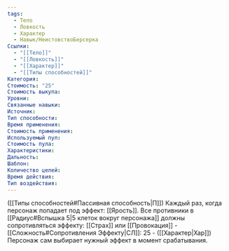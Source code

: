 ```yaml
---
tags:
  - Тело
  - Ловкость
  - Характер
  - Навык/НеистовствоБерсерка
Ссылки:
  - "[[Тело]]"
  - "[[Ловкость]]"
  - "[[Характер]]"
  - "[[Типы способностей]]"
Категория: 
Стоимость: "25"
Стоимость выкупа:
Уровни:
Связанные навыки:
Источник:
Тип способности:
Время применения:
Стоимость применения:
Используемый пул:
Стоимость пула:
Характеристики:
Дальность:
Шаблон:
Количество целей:
Время действия:
Тип воздействия:
---
```

([[Типы способностей#Пассивная способность|П]]) Каждый раз, когда персонаж попадает под эффект: [[Ярость]]. Все противники в [[Радиус#Вспышка 5|5 клеток вокруг персонажа]] должны сопротивляться эффекту: [[Страх]] или [[Провокация]] - [[Сложность#Cопротивления Эффекту|СЛ]]: 25 - ([[Характер|Хар]])
Персонаж сам выбирает нужный эффект в момент срабатывания. 